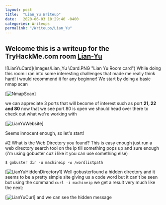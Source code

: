 ```yaml
---
layout: post
title:  "Lian_Yu Writeup"
date:   2020-06-03 10:29:40 -0400
categories: Writeups
permalink: "/Writeups/Lian_Yu"
---
```

## Welcome this is a writeup for the TryHackMe.com room [Lian-Yu](https://tryhackme.com/room/lianyu)
![LianYuCard](Images/Lian_Yu \Card.PNG "Lian Yu Room card")
While doing this room i ran into some interesting challenges that made me really think hard! i would recommend it for any beginner!
We start by doing a basic nmap scan

[![NmapScan](/pathpending "nmap scan of the machine")]

we can appreciate 3 ports that will become of interest such as port **21, 22 and 80** now that we see port 80 is open we should head over there to check out what we're working with

[![LianYuWebsite](/pathpending "Website of the room")]

Seems innocent enough, so let's start!

\#2 What is the Web Directory you found?
This is easy enough just run a web directory search tool on the ip till something pops up and sure enough (i'm using gobuster cuz i like it you can use something else)

`$ gobuster dir -u machineip -w /wordlistpath` 

[![LianYuHiddenDirectory1](/pathpending "Hidden sub directory")]
Well gobusterfound a hidden directory and it seems to be a pretty simple site giving us a code word but it can't be seen but using the command `curl -i machineip` we get a result very much like the next:

[![LianYuCurl](/pathpending "Curl of hidden site")]
and we can see the hidden message 

